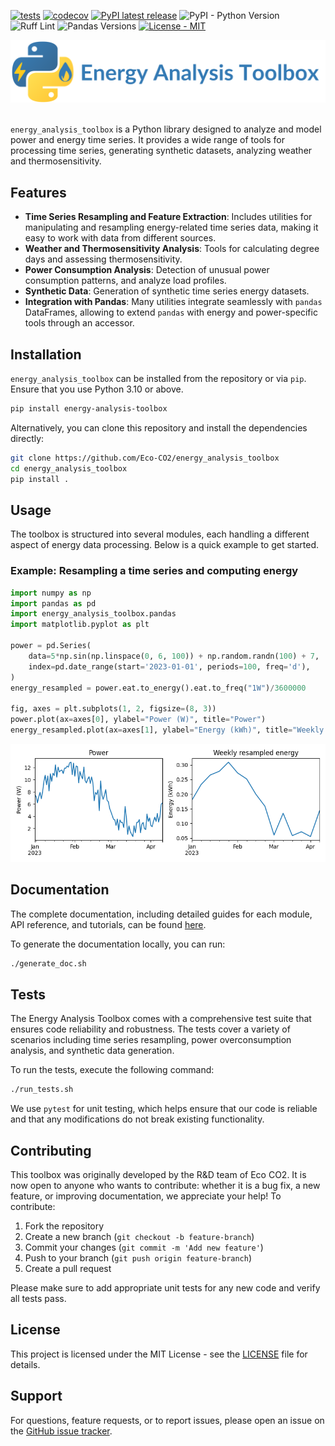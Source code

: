 [![tests](https://github.com/Eco-CO2/energy_analysis_toolbox/actions/workflows/test.yml/badge.svg)](https://github.com/Eco-CO2/energy_analysis_toolbox/actions/workflows/test.yml)
[![codecov](https://codecov.io/gh/Eco-CO2/energy_analysis_toolbox/graph/badge.svg?token=XWWPB8E4SD)](https://codecov.io/gh/Eco-CO2/energy_analysis_toolbox)
[![PyPI latest release](https://img.shields.io/pypi/v/energy_analysis_toolbox.svg)](https://pypi.org/project/energy-analysis-toolbox/)
![PyPI - Python Version](https://img.shields.io/pypi/pyversions/energy_analysis_toolbox)
![Ruff Lint](https://img.shields.io/badge/linting-Ruff-blue)
![Pandas Versions](https://img.shields.io/badge/pandas-2.1.2%20|%202.1.3%20|%202.1.4%20|%202.2-blue)
[![License - MIT](https://img.shields.io/badge/license-MIT-blue)](https://github.com/Eco-CO2/energy_analysis_toolbox/blob/main/LICENSE)

<picture align="center">
  <source media="(prefers-color-scheme: dark)" srcset="doc/_static/energy_analysis_toolbox_logo_horizontal_white.svg">
  <img alt="Pandas Logo" src="doc/_static/energy_analysis_toolbox_logo_horizontal.svg">
&nbsp;
</picture>

``energy_analysis_toolbox`` is a Python library designed to analyze and model power and energy time series. It provides a wide range of tools for processing time series, generating synthetic datasets, analyzing weather and thermosensitivity.

## Features

- **Time Series Resampling and Feature Extraction**: Includes utilities for manipulating and resampling energy-related time series data, making it easy to work with data from different sources.
- **Weather and Thermosensitivity Analysis**: Tools for calculating degree days and assessing thermosensitivity.
- **Power Consumption Analysis**: Detection of unusual power consumption patterns, and analyze load profiles.
- **Synthetic Data**: Generation of synthetic time series energy datasets.
- **Integration with Pandas**: Many utilities integrate seamlessly with `pandas` DataFrames, allowing to extend `pandas` with energy and power-specific tools through an accessor.

## Installation

``energy_analysis_toolbox`` can be installed from the repository or via `pip`. Ensure that you use Python 3.10 or above.

```sh
pip install energy-analysis-toolbox
```

Alternatively, you can clone this repository and install the dependencies directly:

```sh
git clone https://github.com/Eco-CO2/energy_analysis_toolbox
cd energy_analysis_toolbox
pip install .
```

## Usage

The toolbox is structured into several modules, each handling a different aspect of energy data processing. Below is a quick example to get started.

### Example: Resampling a time series and computing energy

```python
import numpy as np
import pandas as pd
import energy_analysis_toolbox.pandas
import matplotlib.pyplot as plt

power = pd.Series(
    data=5*np.sin(np.linspace(0, 6, 100)) + np.random.randn(100) + 7,
    index=pd.date_range(start='2023-01-01', periods=100, freq='d'),
)
energy_resampled = power.eat.to_energy().eat.to_freq("1W")/3600000

fig, axes = plt.subplots(1, 2, figsize=(8, 3))
power.plot(ax=axes[0], ylabel="Power (W)", title="Power")
energy_resampled.plot(ax=axes[1], ylabel="Energy (kWh)", title="Weekly resampled energy")
```

![demo_energy_resampling](doc/_static/demo_energy_resampling.png)

## Documentation

The complete documentation, including detailed guides for each module, API reference, and tutorials, can be found [here](https://energy_analysis_toolbox.readthedocs.io).

To generate the documentation locally, you can run:

```sh
./generate_doc.sh
```

## Tests

The Energy Analysis Toolbox comes with a comprehensive test suite that ensures code reliability and robustness. The tests cover a variety of scenarios including time series resampling, power overconsumption analysis, and synthetic data generation.

To run the tests, execute the following command:

```sh
./run_tests.sh
```

We use `pytest` for unit testing, which helps ensure that our code is reliable and that any modifications do not break existing functionality.

## Contributing

This toolbox was originally developed by the R&D team of Eco CO2. It is now open to anyone who wants to contribute: whether it is a bug fix, a new feature, or improving documentation, we appreciate your help! To contribute:

1. Fork the repository
2. Create a new branch (`git checkout -b feature-branch`)
3. Commit your changes (`git commit -m 'Add new feature'`)
4. Push to your branch (`git push origin feature-branch`)
5. Create a pull request

Please make sure to add appropriate unit tests for any new code and verify all tests pass.

## License

This project is licensed under the MIT License - see the [LICENSE](LICENSE) file for details.

## Support

For questions, feature requests, or to report issues, please open an issue on the [GitHub issue tracker](https://github.com/username/energy_analysis_toolbox/issues).
